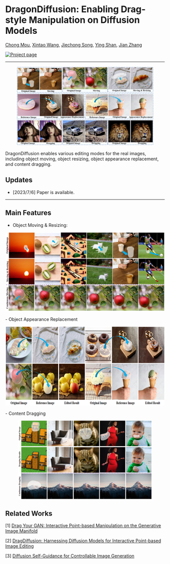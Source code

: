 # DragonDiffusion: Enabling Drag-style Manipulation on Diffusion Models
[Chong Mou](https://github.com/ljzycmd),
[Xintao Wang](https://xinntao.github.io/),
[Jiechong Song](),
[Ying Shan](https://scholar.google.com/citations?user=4oXBp9UAAAAJ),
[Jian Zhang](https://scholar.google.com/citations?user=7brFI_4AAAAJ&hl=zh-CN)

[![Project page](https://mc-e.github.io/project/DragonDiffusion/)](https://mc-e.github.io/project/DragonDiffusion/)

---

<p align="center">
  <img src="assets/teaser.png" height=250>
</p>

DragonDiffusion</span> enables various editing modes for the real images, including object moving, object resizing, object appearance replacement, and content dragging.

## Updates

- [2023/7/6] Paper is available.

---

## Main Features
- Object Moving & Resizing:
<p align="center">
  <img src="assets/res_move.png" height=250>
</p>
- Object Appearance Replacement
<p align="center">
  <img src="assets/res_app.png" height=250>
</p>
- Content Dragging
<p align="center">
  <img src="assets/res_drag.png" height=250>
</p>

## Related Works
[1] <a href="https://github.com/XingangPan/DragGAN">Drag Your GAN: Interactive Point-based Manipulation on the Generative Image Manifold</a>
</p>
<p>
[2] <a href="https://yujun-shi.github.io/projects/dragdiffusion.html">DragDiffusion: Harnessing Diffusion Models for Interactive Point-based Image Editing</a>
</p>
<p>
[3] <a href="https://dave.ml/selfguidance/">Diffusion Self-Guidance for Controllable Image Generation</a>
</p>